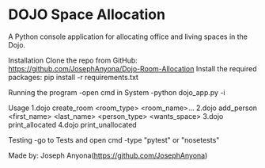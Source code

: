 # DOJO Space Allocation
A Python console application for allocating office and living spaces in the Dojo.

Installation
Clone the repo from GitHub: https://github.com/JosephAnyona/Dojo-Room-Allocation
Install the required packages: pip install -r requirements.txt


Running the program
    -open cmd in System
    -python dojo_app.py -i
    
    
Usage
1.dojo create_room <room_type> <room_name>...
2.dojo add_person <first_name> <last_name> <person_type> <wants_space>
3.dojo print_allocated
4.dojo print_unallocated
    
Testing
    -go to Tests and open cmd
    -type "pytest" or "nosetests"
    
Made by:
  Joseph Anyona(https://github.com/JosephAnyona)
